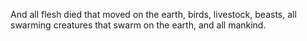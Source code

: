 And all flesh died that moved on the earth, birds, livestock, beasts, all swarming creatures that swarm on the earth, and all mankind.
